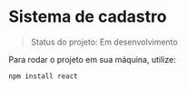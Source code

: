 # Sistema de cadastro

> Status do projeto: Em desenvolvimento

Para rodar o projeto em sua máquina, utilize:

```
npm install react
```
